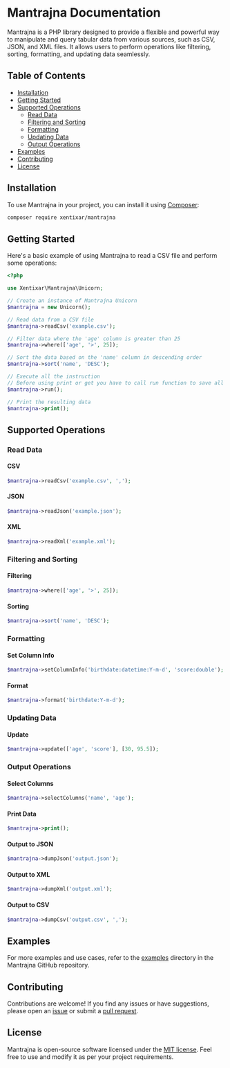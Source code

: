 # Mantrajna Documentation

Mantrajna is a PHP library designed to provide a flexible and powerful way to manipulate and query tabular data from various sources, such as CSV, JSON, and XML files. It allows users to perform operations like filtering, sorting, formatting, and updating data seamlessly.

## Table of Contents

- [Installation](#installation)
- [Getting Started](#getting-started)
- [Supported Operations](#supported-operations)
  - [Read Data](#read-data)
  - [Filtering and Sorting](#filtering-and-sorting)
  - [Formatting](#formatting)
  - [Updating Data](#updating-data)
  - [Output Operations](#output-operations)
- [Examples](#examples)
- [Contributing](#contributing)
- [License](#license)

## Installation

To use Mantrajna in your project, you can install it using [Composer](https://getcomposer.org/):

```bash
composer require xentixar/mantrajna
```

## Getting Started

Here's a basic example of using Mantrajna to read a CSV file and perform some operations:

```php
<?php

use Xentixar\Mantrajna\Unicorn;

// Create an instance of Mantrajna Unicorn
$mantrajna = new Unicorn();

// Read data from a CSV file
$mantrajna->readCsv('example.csv');

// Filter data where the 'age' column is greater than 25
$mantrajna->where(['age', '>', 25]);

// Sort the data based on the 'name' column in descending order
$mantrajna->sort('name', 'DESC');

// Execute all the instruction
// Before using print or get you have to call run function to save all the changes.
$mantrajna->run();

// Print the resulting data
$mantrajna->print();
```

## Supported Operations

### Read Data

#### CSV

```php
$mantrajna->readCsv('example.csv', ',');
```

#### JSON

```php
$mantrajna->readJson('example.json');
```

#### XML

```php
$mantrajna->readXml('example.xml');
```

### Filtering and Sorting

#### Filtering

```php
$mantrajna->where(['age', '>', 25]);
```

#### Sorting

```php
$mantrajna->sort('name', 'DESC');
```

### Formatting

#### Set Column Info

```php
$mantrajna->setColumnInfo('birthdate:datetime:Y-m-d', 'score:double');
```

#### Format

```php
$mantrajna->format('birthdate:Y-m-d');
```

### Updating Data

#### Update

```php
$mantrajna->update(['age', 'score'], [30, 95.5]);
```

### Output Operations

#### Select Columns

```php
$mantrajna->selectColumns('name', 'age');
```

#### Print Data

```php
$mantrajna->print();
```

#### Output to JSON

```php
$mantrajna->dumpJson('output.json');
```

#### Output to XML

```php
$mantrajna->dumpXml('output.xml');
```

#### Output to CSV

```php
$mantrajna->dumpCsv('output.csv', ',');
```

## Examples

For more examples and use cases, refer to the [examples](examples) directory in the Mantrajna GitHub repository.

## Contributing

Contributions are welcome! If you find any issues or have suggestions, please open an [issue](https://github.com/xentixar/mantrajna/issues) or submit a [pull request](https://github.com/xentixar/mantrajna/pulls).

## License

Mantrajna is open-source software licensed under the [MIT license](LICENSE). Feel free to use and modify it as per your project requirements.